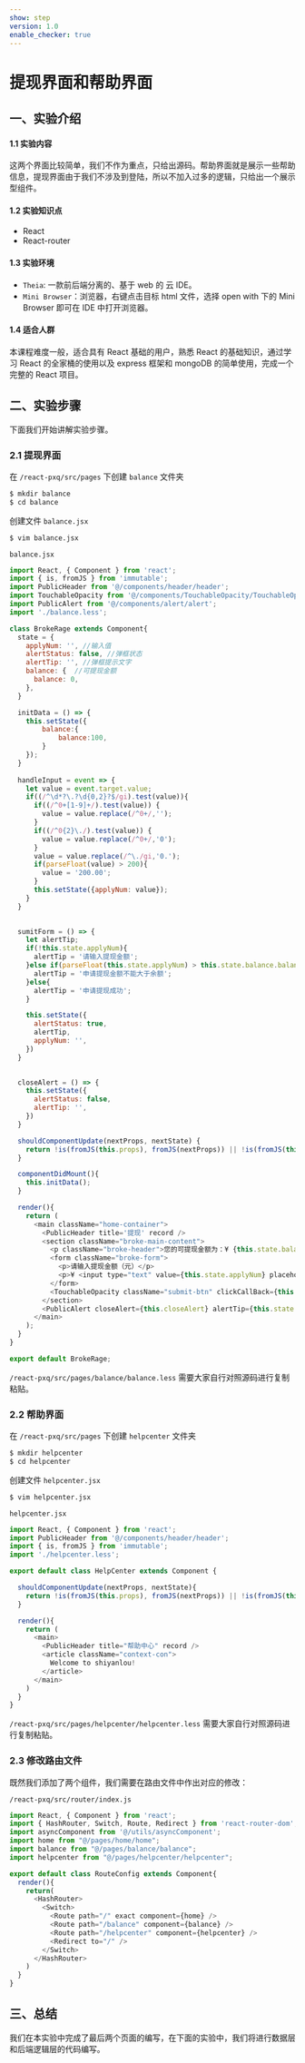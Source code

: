 ```yaml
---
show: step
version: 1.0
enable_checker: true
---
```


# 提现界面和帮助界面

## 一、实验介绍

#### 1.1 实验内容

这两个界面比较简单，我们不作为重点，只给出源码。帮助界面就是展示一些帮助信息，提现界面由于我们不涉及到登陆，所以不加入过多的逻辑，只给出一个展示型组件。

#### 1.2 实验知识点

+ React
+ React-router

#### 1.3 实验环境

+ `Theia`:  一款前后端分离的、基于 web 的 云 IDE。
+ `Mini Browser`：浏览器，右键点击目标 html 文件，选择 open with 下的 Mini Browser 即可在 IDE 中打开浏览器。

#### 1.4 适合人群

本课程难度一般，适合具有 React 基础的用户，熟悉 React 的基础知识，通过学习 React 的全家桶的使用以及 express 框架和 mongoDB 的简单使用，完成一个完整的 React 项目。

## 二、实验步骤

下面我们开始讲解实验步骤。

### 2.1 提现界面

在 `/react-pxq/src/pages` 下创建 `balance` 文件夹 

```bash
$ mkdir balance
$ cd balance
```

创建文件 `balance.jsx`

```bash
$ vim balance.jsx
```

`balance.jsx`

```js
import React, { Component } from 'react';
import { is, fromJS } from 'immutable';
import PublicHeader from '@/components/header/header';
import TouchableOpacity from '@/components/TouchableOpacity/TouchableOpacity';
import PublicAlert from '@/components/alert/alert';
import './balance.less';

class BrokeRage extends Component{
  state = {
    applyNum: '', //输入值
    alertStatus: false, //弹框状态
    alertTip: '', //弹框提示文字
    balance: {  //可提现金额
      balance: 0, 
    },
  }

  initData = () => {
    this.setState({
        balance:{
            balance:100,
        }
    });
  }
  
  handleInput = event => {
    let value = event.target.value;
    if((/^\d*?\.?\d{0,2}?$/gi).test(value)){
      if((/^0+[1-9]+/).test(value)) {
        value = value.replace(/^0+/,'');
      }
      if((/^0{2}\./).test(value)) {
        value = value.replace(/^0+/,'0');
      }
      value = value.replace(/^\./gi,'0.');
      if(parseFloat(value) > 200){
        value = '200.00';
      }
      this.setState({applyNum: value});
    }
  }
  

  sumitForm = () => {
    let alertTip;
    if(!this.state.applyNum){
      alertTip = '请输入提现金额';
    }else if(parseFloat(this.state.applyNum) > this.state.balance.balance){
      alertTip = '申请提现金额不能大于余额';
    }else{
      alertTip = '申请提现成功';
    }

    this.setState({
      alertStatus: true,
      alertTip,
      applyNum: '',
    })
  }
  

  closeAlert = () => {
    this.setState({
      alertStatus: false,
      alertTip: '',
    })
  }

  shouldComponentUpdate(nextProps, nextState) {
    return !is(fromJS(this.props), fromJS(nextProps)) || !is(fromJS(this.state),fromJS(nextState))
  }

  componentDidMount(){
    this.initData();
  }

  render(){
    return (
      <main className="home-container">
        <PublicHeader title='提现' record />
        <section className="broke-main-content">
          <p className="broke-header">您的可提现金额为：¥ {this.state.balance.balance}</p>
          <form className="broke-form">
            <p>请输入提现金额（元）</p>
            <p>¥ <input type="text" value={this.state.applyNum} placeholder="0.00" onInput={this.handleInput} maxLength="5" /></p>
          </form>
          <TouchableOpacity className="submit-btn" clickCallBack={this.sumitForm} text="申请提现" />
        </section>
        <PublicAlert closeAlert={this.closeAlert} alertTip={this.state.alertTip} alertStatus={this.state.alertStatus} />
      </main>
    );
  }
}

export default BrokeRage;

```

`/react-pxq/src/pages/balance/balance.less` 需要大家自行对照源码进行复制粘贴。

### 2.2 帮助界面

在 `/react-pxq/src/pages` 下创建 `helpcenter` 文件夹 

```bash
$ mkdir helpcenter
$ cd helpcenter
```

创建文件 `helpcenter.jsx`

```bash
$ vim helpcenter.jsx
```

`helpcenter.jsx`

```js
import React, { Component } from 'react';
import PublicHeader from '@/components/header/header'; 
import { is, fromJS } from 'immutable';
import './helpcenter.less';

export default class HelpCenter extends Component {

  shouldComponentUpdate(nextProps, nextState){
    return !is(fromJS(this.props), fromJS(nextProps)) || !is(fromJS(this.state), fromJS(nextState))
  }

  render(){
    return (
      <main>
        <PublicHeader title="帮助中心" record />
        <article className="context-con">
          Welcome to shiyanlou!
        </article>
      </main>
    )
  }
}
```

`/react-pxq/src/pages/helpcenter/helpcenter.less` 需要大家自行对照源码进行复制粘贴。

### 2.3 修改路由文件

既然我们添加了两个组件，我们需要在路由文件中作出对应的修改：

`/react-pxq/src/router/index.js`

```js
import React, { Component } from 'react';
import { HashRouter, Switch, Route, Redirect } from 'react-router-dom';
import asyncComponent from '@/utils/asyncComponent';
import home from "@/pages/home/home";
import balance from "@/pages/balance/balance";
import helpcenter from "@/pages/helpcenter/helpcenter";

export default class RouteConfig extends Component{
  render(){
    return(
      <HashRouter>
        <Switch>
          <Route path="/" exact component={home} />
          <Route path="/balance" component={balance} />
          <Route path="/helpcenter" component={helpcenter} />
          <Redirect to="/" />
        </Switch>
      </HashRouter>
    )
  }
}

```

## 三、总结

我们在本实验中完成了最后两个页面的编写，在下面的实验中，我们将进行数据层和后端逻辑层的代码编写。